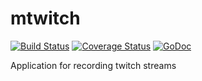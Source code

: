 # mtwitch

[![Build Status](https://travis-ci.org/grsakea/mtwitch.svg?branch=master)](https://travis-ci.org/grsakea/mtwitch)
[![Coverage Status](https://coveralls.io/repos/github/grsakea/mtwitch/badge.svg?branch=master)](https://coveralls.io/github/grsakea/mtwitch?branch=master)
[![GoDoc](https://godoc.org/github.com/grsakea/mtwitch?status.svg)](https://godoc.org/github.com/grsakea/mtwitch)


Application for recording twitch streams

